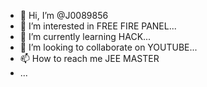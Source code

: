 - 👋 Hi, I’m @J0089856
- 👀 I’m interested in FREE FIRE PANEL...
- 🌱 I’m currently learning HACK...
- 💞️ I’m looking to collaborate on YOUTUBE...
- 📫 How to reach me JEE MASTER
- ...

<!---
J0089856/J0089856 is a ✨ special ✨ repository because its `README.md` (this file) appears on your GitHub profile.
You can click the Preview link to take a look at your changes.
--->
